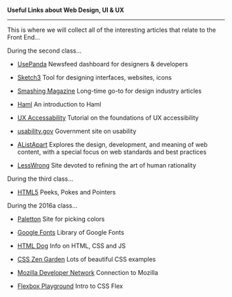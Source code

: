 **Useful Links about Web Design, UI & UX**

-----------

This is where we will collect all of the interesting articles that relate to the Front End...

During the second class...

- [UsePanda](https://usepanda.com/)  Newsfeed dashboard for designers​ & developers​

- [Sketch3](http://www.bohemiancoding.com/sketch)  Tool for designing interfaces, websites, icons

- [Smashing Magazine](https://www.smashingmagazine.com)  Long-time go-to for design industry articles

- [Haml](https://www.codeschool.com/screencasts/intro-to-haml)  An introduction to Haml

- [UX Accessability](http://www.lynda.com/Web-Accessibility-tutorials/Foundations-UX-Accessibility/156957-2.html)  Tutorial on the foundations of UX accessibility

- [usability.gov](http://www.usability.gov/)  Government site on usability

- [AListApart](http://alistapart.com/)  Explores the design, development, and meaning of web content, with a special focus on web standards and best practices

- [LessWrong](http://lesswrong.com/)  Site devoted to refining the art of human rationality

During the third class...

- [HTML5](http://diveintohtml5.info/peeks-pokes-and-pointers.html)  Peeks, Pokes and Pointers​

During the 2016a class...

- [Paletton](http://paletton.com/#uid=1000u0kllllaFw0g0qFqFg0w0aF) Site for picking colors

- [Google Fonts](https://www.google.com/fonts#ChoosePlace:select) Library of Google Fonts

- [HTML Dog](http://www.htmldog.com/) Info on HTML, CSS and JS  

- [CSS Zen Garden](http://www.csszengarden.com/) Lots of beautiful CSS examples

- [Mozilla Developer Network](https://developer.mozilla.org/en-US/) Connection to Mozilla

- [Flexbox Playground](http://codepen.io/enxaneta/pen/adLPwv) Intro to CSS Flex
